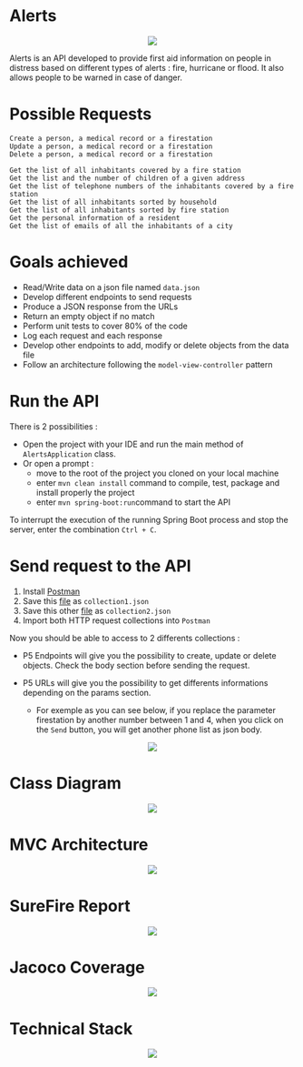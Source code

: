 # Alerts

<p align="center">
  <img src=https://user-images.githubusercontent.com/95872501/226969311-56836b82-0257-4def-87d4-3a84c14e70f9.png>
</p>

Alerts is an API developed to provide first aid information on people in distress based on different types of alerts : fire, hurricane or flood. It also allows people to be warned in case of danger.

# Possible Requests

```
Create a person, a medical record or a firestation
Update a person, a medical record or a firestation
Delete a person, a medical record or a firestation
```
```
Get the list of all inhabitants covered by a fire station
Get the list and the number of children of a given address
Get the list of telephone numbers of the inhabitants covered by a fire station
Get the list of all inhabitants sorted by household
Get the list of all inhabitants sorted by fire station
Get the personal information of a resident
Get the list of emails of all the inhabitants of a city
```

# Goals achieved

- Read/Write data on a json file named `data.json`
- Develop different endpoints to send requests
- Produce a JSON response from the URLs
- Return an empty object if no match
- Perform unit tests to cover 80% of the code
- Log each request and each response
- Develop other endpoints to add, modify or delete objects from the data file
- Follow an architecture following the `model-view-controller` pattern

# Run the API

There is 2 possibilities : 
- Open the project with your IDE and run the main method of `AlertsApplication` class.
- Or open a prompt :
    - move to the root of the project you cloned on your local machine
    - enter `mvn clean install` command to compile, test, package and install properly the project
    - enter `mvn spring-boot:run`command to start the API

To interrupt the execution of the running Spring Boot process and stop the server, enter the combination `Ctrl + C`.

# Send request to the API

1. Install [Postman](https://www.postman.com/downloads/)
2. Save this [file](https://gist.githubusercontent.com/HashTucE/8f89d2baff367100c6b5cbf59480e3c7/raw/f9452eab9d4b09de2478d7ea8e5d4e07692b0bff/P5%2520Endpoints.json) as `collection1.json`
3. Save this other [file](https://gist.githubusercontent.com/HashTucE/d271db756bfbaf22fc3cae7d5522454a/raw/37ff884dc32be35e9ef63f31bd6c44bbd1e204fb/P5%2520URLs.json) as `collection2.json`
4. Import both HTTP request collections into `Postman`

Now you should be able to access to 2 differents collections :
- P5 Endpoints will give you the possibility to create, update or delete objects. Check the body section before sending the request.
- P5 URLs will give you the possibility to get differents informations depending on the params section.

    - For exemple as you can see below, if you replace the parameter firestation by another number between 1 and 4, when you click on the `Send` button, you will get another phone list as json body.

<p align="center">
  <img src=https://user-images.githubusercontent.com/95872501/227168576-d8790adb-d998-451d-8d8d-ac4d655255ea.png>
</p>

    
    
# Class Diagram

<p align="center">
  <img src=https://user-images.githubusercontent.com/95872501/226991795-a9beba2c-faef-4710-a5af-53d6337764fc.png>
</p>


# MVC Architecture

<p align="center">
  <img src=https://user-images.githubusercontent.com/95872501/226992898-6cde9d0b-4d7b-428f-9c95-4b8099da4bec.png>
</p>


# SureFire Report

<p align="center">
  <img src=https://user-images.githubusercontent.com/95872501/226993240-8222558b-a0b1-4389-bf0f-e372dfe0064a.png>
</p>


# Jacoco Coverage

<p align="center">
  <img src=https://user-images.githubusercontent.com/95872501/226993258-211d5dc1-05ac-451b-a6d3-b0946348f8c3.png>
</p>


# Technical Stack 

<p align="center">
  <img src=https://user-images.githubusercontent.com/95872501/226993279-7c7b6e60-327b-4078-a2be-f1f6e56fa87e.png>
</p>


